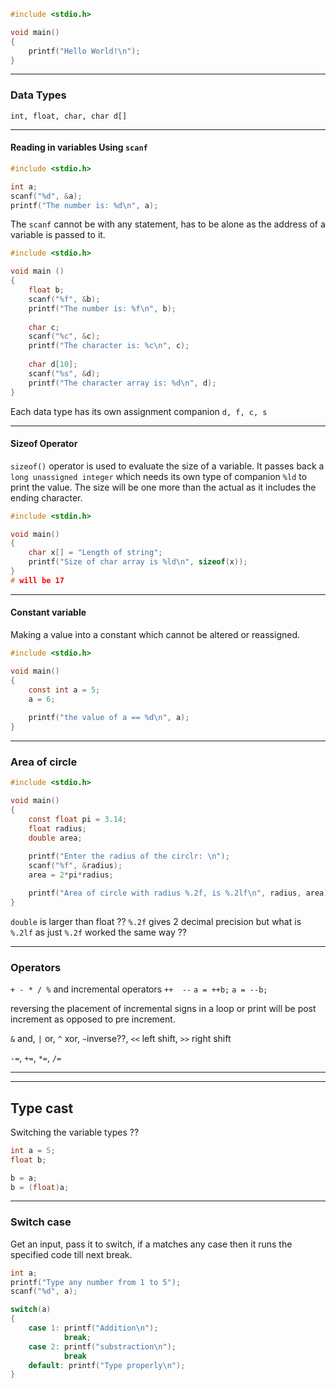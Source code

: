 
```c
#include <stdio.h>

void main()
{
	printf("Hello World!\n");
}
```


___

### Data Types

`int, float, char, char d[]`

___

#### Reading in variables Using `scanf`

```c
#include <stdio.h>

int a;
scanf("%d", &a);
printf("The number is: %d\n", a);
```
The `scanf` cannot be with any statement, has to be alone as the address of a variable is passed to it.

```c
#include <stdio.h>

void main ()
{
	float b;
	scanf("%f", &b);
	printf("The number is: %f\n", b);
	
	char c;
	scanf("%c", &c);
	printf("The character is: %c\n", c);
	
	char d[10];
	scanf("%s", &d);
	printf("The character array is: %d\n", d);
}
```
Each data type has its own assignment companion `d, f, c, s`

___

#### Sizeof Operator

`sizeof()` operator is used to evaluate the size of a variable.
It passes back a `long unassigned integer` which needs its own type of companion `%ld` to print the value. The size will be one more than the actual as it includes the ending character.

```c
#include <stdin.h>

void main()
{
	char x[] = "Length of string";
	printf("Size of char array is %ld\n", sizeof(x)); 
}
# will be 17
```

___

#### Constant variable

Making a value into a constant which cannot be altered or reassigned.
```c
#include <stdio.h>

void main()
{
	const int a = 5;
	a = 6;
	
	printf("the value of a == %d\n", a);
}
```


___

### Area of circle

```c
#include <stdio.h>

void main()
{
	const float pi = 3.14;
	float radius;
	double area;
	
	printf("Enter the radius of the circlr: \n");
	scanf("%f", &radius);
	area = 2*pi*radius;

	printf("Area of circle with radius %.2f, is %.2lf\n", radius, area);
}
```

`double` is larger than float  ??
`%.2f` gives 2 decimal precision but what is `%.2lf` as just `%.2f` worked the same way ??


___

### Operators

`+ - * / %` and incremental operators `++  --`
`a = ++b;` 
`a = --b;`

reversing the placement of incremental signs in a loop or print will be post increment as opposed to pre increment.

`&` and,  `|` or,   `^` xor, `~`inverse??, `<<` left shift, `>>` right shift

`-=`, `+=`, `*=`, `/=`

___
___

## Type cast

Switching the variable types ??

```c
int a = 5;
float b;

b = a;
b = (float)a;
```

___

### Switch case

Get an input, pass it to switch, if a matches any case then it runs the specified code till next break.

```c
int a;
printf("Type any number from 1 to 5");
scanf("%d", a);

switch(a)
{
	case 1: printf("Addition\n");
			break;
	case 2: printf("substraction\n");
			break
	default: printf("Type properly\n");
}
```